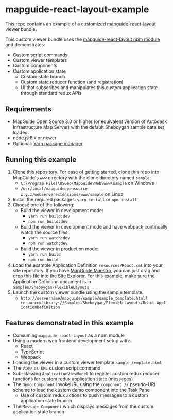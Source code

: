 # mapguide-react-layout-example

This repo contains an example of a customized [mapguide-react-layout](https://github.com/jumpinjackie/mapguide-react-layout) viewer bundle.

This custom viewer bundle uses the [mapguide-react-layout npm module](https://www.npmjs.com/package/mapguide-react-layout) and demonstrates:

 * Custom script commands
 * Custom viewer templates
 * Custom components
 * Custom application state
   * Custom state branch
   * Custom state reducer function (and registration)
   * UI that subscribes and manipulates this custom application state through standard redux APIs

## Requirements

 * MapGuide Open Source 3.0 or higher (or equivalent version of Autodesk Infrastructure Map Server) with the default Sheboygan sample data set loaded.
 * node.js 6.x or newer
 * Optional: [Yarn package manager](https://yarnpkg.com)

## Running this example

 1. Clone this repository. For ease of getting started, clone this repo into MapGuide's `www` directory with the clone directory named `sample`:
    * `C:\Program Files\OSGeo\MapGuide\Web\www\sample` on Windows
    * `/usr/local/mapguideopensource-x.y.z/webserverextensions/www/sample` on Linux
 2. Install the required packages: `yarn install` or `npm install`
 3. Choose one of the following:
    * Build the viewer in development mode:
      * `yarn run build:dev`
      * `npm run build:dev`
    * Build the viewer in development mode and have webpack continually watch the source files:
      * `yarn run watch:dev`
      * `npm run watch:dev`
    * Build the viewer in production mode:
      * `yarn run build`
      * `npm run build`
 4. Load the example Application Definition `resources/React.xml` into your site repository. If you have [MapGuide Maestro](https://github.com/jumpinjackie/mapguide-maestro), you can just drag and drop this file into the Site Explorer. For this example, make sure the Application Definition document is in `Samples/Sheboygan/FlexibleLayouts`
 5. Launch the custom viewer bundle using the sample template:
    * `http://servername/mapguide/sample/sample_template.html?resource=Library://Samples/Sheboygan/FlexibleLayouts/React.ApplicationDefinition`

## Features demonstrated in this example

 * Consuming `mapguide-react-layout` as a npm module
 * Using a modern web frontend development setup with:
   * React
   * TypeScript
   * Webpack
 * Loading the viewer in a custom viewer template `sample_template.html`
 * The `View as KML` custom script command
 * Sub-classing `ApplicationViewModel` to register custom redux reducer functions for custom redux application state (messages)
 * The `Demo Component` InvokeURL using the `component://` pseudo-URI scheme to load the custom demo component into the Task Pane
    * Use of custom redux actions to push messages to a custom application state branch
 * The `Message Component` which displays messages from the custom application state branch